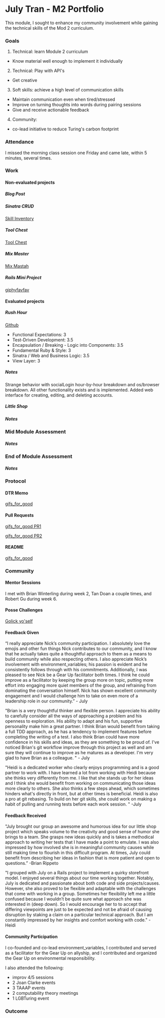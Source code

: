 # July Tran - M2 Portfolio

This module, I sought to enhance my community involvement while gaining the technical skills of the Mod 2 curriculum.

### Goals
1. Technical: learn Module 2 curriculum
  * Know material well enough to implement it individually
2. Technical: Play with API's
  * Get creative
3. Soft skills: achieve a high level of communication skills
  * Maintain communication even when tired/stressed
  * Improve on turning thoughts into words during pairing sessions
  * Give and receive actionable feedback
4. Community:
  * co-lead initiative to reduce Turing's carbon footprint

### Attendance
I missed the morning class session one Friday and came late, within 5 minutes, several times.

### Work

#### Non-evaluated projects
##### Blog Post
##### Sinatra CRUD
[Skill Inventory](https://github.com/julyytran/skill-inventory-crud)
##### Tool Chest
[Tool Chest](https://github.com/julyytran/tool_chest)
##### Mix Master
[Mix Mastah](https://github.com/julyytran/mix_master)
##### Rails Mini Project
[giphyfavfav](https://github.com/julyytran/giphyfavfav)

#### Evaluated projects

##### Rush Hour
[Github](https://github.com/julyytran/rush_hour)

- Functional Expectations: 3
- Test-Driven Development: 3.5
- Encapsulation / Breaking - Logic into Components: 3.5
- Fundamental Ruby & Style: 3
- Sinatra / Web and Business Logic: 3.5
- View Layer: 3
##### Notes
Strange behavior with socialLogin hour-by-hour breakdown and os/browser breakdown. All other functionality exists and is implemented. Added web interface for creating, editing, and deleting accounts.

##### Little Shop
##### Notes

### Mid Module Assessment
##### Notes

### End of Module Assessment
##### Notes

### Protocol

#### DTR Memo
[gifs_for_good](https://gist.github.com/julyytran/b4bda806252ad63a98c7)

#### Pull Requests
[gifs_for_good PR1](https://github.com/julyytran/gifsforgood/pull/83)

[gifs_for_good PR2](https://github.com/julyytran/gifsforgood/pull/66)

#### README
[gifs_for_good](https://github.com/julyytran/gifsforgood)

### Community

#### Mentor Sessions
I met with Brian Winterling during week 2, Tan Doan a couple times, and Robert Gu during week 6.

#### Posse Challenges
[Golick yo'self](https://github.com/bethsecor/golick_posse_challenges)

#### Feedback Given
“I really appreciate Nick’s community participation. I absolutely love the emojis and other fun things Nick contributes to our community, and I know that he actually takes quite a thoughtful approach to them as a means to build community while also respecting others. I also appreciate Nick’s involvement with environment_variables; his passion is evident and he consistently follows through with his commitments.     Additionally, I was pleased to see Nick be a Gear Up facilitator both times. I think he could improve as a facilitator by keeping the group more on topic, putting more effort into engaging more quiet members of the group, and refraining from dominating the conversation himself. Nick has shown excellent community engagement and I would challenge him to take on even more of a leadership role in our community.” - July

"Brian is a very thoughtful thinker and flexible person. I appreciate his ability to carefully consider all the ways of approaching a problem and his openness to exploration. His ability to adapt and his fun, supportive personality make him a great partner. I think Brian would benefit from taking a full TDD approach, as he has a tendency to implement features before completing the writing of a test. I also think Brian could have more confidence in his skills and ideas, as they are something to be proud of. I've noticed Brian's git workflow improve through this project as well and am sure they will continue to improve as he matures as a developer. I'm very glad to have Brian as a colleague. " - July

 "Heidi is a dedicated worker who clearly enjoys programming and is a good partner to work with. I have learned a lot from working with Heidi because she thinks very differently from me. I like that she stands up for her ideas and I think she would benefit from working on communicating those ideas more clearly to others. She also thinks a few steps ahead, which sometimes hinders what's directly in front, but at other times is beneficial. Heidi is also a pro at git rebasing. To build on her git skills, she could work on making a habit of pulling and running tests before each work session. " -July

#### Feedback Received
"July brought our group an awesome and humorous idea for our little shop project which speaks volume to the creativity and good sense of humor she brings to a team. She grasps new ideas quickly and is takes a methodical approach to writing her tests that I have made a point to emulate. I was also impressed by how involved she is in meaningful community causes while still making time to flourish in this difficult program. At times, July could benefit from describing her ideas in fashion that is more patient and open to questions.” -Brian Rippeto

"I grouped with July on a Rails project to implement a quirky storefront model. I enjoyed several things about our time working together. Notably, July is dedicated and passionate about both code and side projects/causes. However, she also proved to be flexible and adaptable with the challenges that come with working in a group. Sometimes her flexibility left me a little confused because I wouldn’t be quite sure what approach she was interested in (deep down). So I would encourage her to to accept that differing viewpoints are just to be expected and not be afraid of causing disruption by staking a claim on a particular technical approach. But I am constantly impressed by her insights and comfort working with code." -Heidi

#### Community Participation
I co-founded and co-lead environment_variables, I contributed and served as a facilitator for the Gear Up on allyship, and I contributed and organized the Gear Up on environmental responsibility.

I also attended the following:
  - improv 4/5 sessions
  - 2 Joan Clarke events
  - 3 TAAAP events
  - 2 computability theory meetings
  - 1 LGBTuring event

### Outcome
